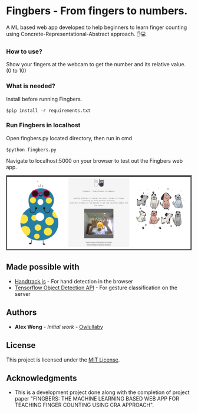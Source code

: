 # Fingbers - From fingers to numbers.

A ML based web app developed to help beginners to learn finger counting using Concrete-Representational-Abstract approach. :hand::computer:


### How to use?

Show your fingers at the webcam to get the number and its relative value. (0 to 10)


### What is needed?

Install before running Fingbers.

```
$pip install -r requirements.txt
```

### Run Fingbers in localhost

Open fingbers.py located directory, then run in cmd

```
$python fingbers.py
```
Navigate to localhost:5000 on your browser to test out the Fingbers web app.

![screenshots](screenshots/ss.jpg)


## Made possible with

* [Handtrack.js](https://victordibia.github.io/handtrack.js/#/) - For hand detection in the browser
* [Tensorflow Object Detection API](https://github.com/tensorflow/models/tree/master/research/object_detection) - For gesture classification on the server


## Authors

* **Alex Wong** - *Initial work* - [Owlullaby](https://github.com/Owlullaby)


## License

This project is licensed under the [MIT License](https://github.com/Owlullaby/Fingbers/blob/master/LICENSE). 


## Acknowledgments

* This is a development project done along with the completion of project paper "FINGBERS: THE MACHINE LEARNING BASED WEB APP FOR TEACHING FINGER COUNTING USING CRA APPROACH".

